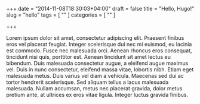 +++
date = "2014-11-08T18:30:03+04:00"
draft = false
title = "Hello, Hugo!"
slug = "hello"
tags = [ "" ]
categories = [ "" ]

+++

Lorem ipsum dolor sit amet, consectetur adipiscing elit. Praesent finibus eros
vel placerat feugiat. Integer scelerisque dui nec mi euismod, eu lacinia est
commodo. Fusce nec malesuada orci. Aenean rhoncus eros consequat, tincidunt nisi
quis, porttitor est. Aenean tincidunt sit amet lectus eu bibendum. Duis
malesuada consectetur augue, a eleifend augue maximus vel. Duis in nunc
consectetur, eleifend massa vitae, lobortis nibh. Etiam eget malesuada metus.
Duis varius vel diam a vehicula. Maecenas sed dui ac tortor hendrerit
scelerisque. Sed aliquam tellus a lacus malesuada malesuada. Nullam accumsan,
metus nec placerat gravida, dolor metus pretium ante, at ultrices ex eros vitae
ligula. Integer luctus gravida finibus. 
